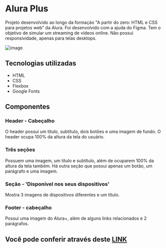 <h1>
  Alura Plus
</h1>
<p>
  Projeto desenvolvido ao longo da formação "A partir do zero: HTML e CSS para projetos web" da Alura.
  Foi desenvolvido com a ajuda do Figma.
  Tem o objetivo de simular um streaming de vídeos online.
  Não possui responsividade, apenas para telas desktops.
</p>

![image](https://github.com/Hekth/Alura-Plus/assets/151862970/beee8605-e52f-42c0-a5b8-07c3ed0fd79a)

<h2>
  Tecnologias utilizadas
</h2>

<ul>
  <li>HTML</li>
  <li>CSS</li>
  <li>Flexbox</li>
  <li>Google Fonts</li>
</ul>

<h2>Componentes</h2>

<h3>Header - Cabeçalho</h3>
<p>
  O header possui um título, subtítulo, dois botões e uma imagem de fundo. O header ocupa 100% da altura da tela do usuário.
</p>
<h3>
   Três seções
</h3>
<p>
  Possuem uma imagem, um título e subtítulo, além de ocuparem 100% da altura da tela também. Há outra seção que possui apenas um botão, um parágrafo e uma imagem.
</p>
<h3>
  Seção - 'Disponível nos seus dispositivos'
</h3>
<p>
  Mostra 3 imagens de dispositivos diferentes e um título.
</p>

<h3>
  Footer - cabeçalho
</h3>
<p>
  Possui uma imagem do Alura+, além de alguns links relacionados e 2 parágrafos.
</p>

<h2>
  Você pode conferir através deste <a href="https://aluraplus-hekth.vercel.app" target="_blank">LINK</a>
</h2>
